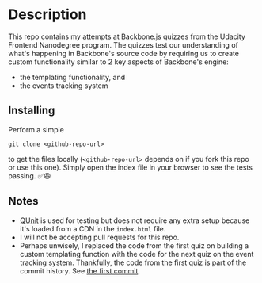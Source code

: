 # Description
This repo contains my attempts at Backbone.js quizzes from the
Udacity Frontend Nanodegree program. The quizzes test our
understanding of what's happening in Backbone's source code
by requiring us to create custom functionality similar to 2
key aspects of Backbone's engine:
- the templating functionality, and
- the events tracking system

## Installing
Perform a simple
```
git clone <github-repo-url>
```
to get the files locally (`<github-repo-url>` depends on if you fork
this repo or use this one). Simply open the index file in your browser
to see the tests passing. ✅😃

## Notes
- [QUnit](https://qunitjs.com/) is used for testing but does not require any extra setup
because it's loaded from a CDN in the `index.html` file.
- I will not be accepting pull requests for this repo.
- Perhaps unwisely, I replaced the code from the first quiz on
building a custom templating function with the code for the next
quiz on the event tracking system. Thankfully, the code from the
first quiz is part of the commit history. See [the first commit](https://github.com/CodeWithOz/UdacityBackboneQuizzes/blob/2fb20eadadb6b892694720fe888bcabe0fca1dc4/template.js).
